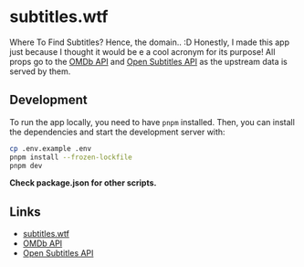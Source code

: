 # subtitles.wtf

Where To Find Subtitles? Hence, the domain.. :D Honestly, I made this app just because I thought it would be e a cool acronym for its purpose! All props go to the [OMDb API](https://www.omdbapi.com) and [Open Subtitles API](https://www.opensubtitles.com/) as the upstream data is served by them.

## Development

To run the app locally, you need to have `pnpm` installed. Then, you can install the dependencies and start the development server with:

```bash
cp .env.example .env
pnpm install --frozen-lockfile
pnpm dev
```

**Check package.json for other scripts.**

## Links

- [subtitles.wtf](https://subtitles.wtf)
- [OMDb API](https://www.omdbapi.com)
- [Open Subtitles API](https://opensubtitles.stoplight.io/docs/opensubtitles-api)
